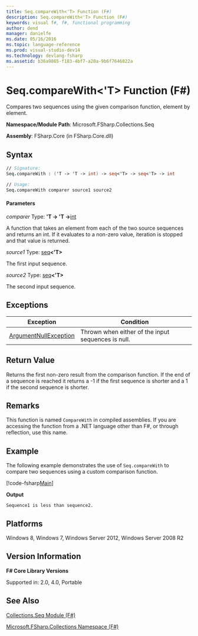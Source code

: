 ```yaml
---
title: Seq.compareWith<'T> Function (F#)
description: Seq.compareWith<'T> Function (F#)
keywords: visual f#, f#, functional programming
author: dend
manager: danielfe
ms.date: 05/16/2016
ms.topic: language-reference
ms.prod: visual-studio-dev14
ms.technology: devlang-fsharp
ms.assetid: b36a9865-f183-4bf7-a20a-9b6f7646022a
---
```


# Seq.compareWith<'T> Function (F#)

Compares two sequences using the given comparison function, element by element.

**Namespace/Module Path**: Microsoft.FSharp.Collections.Seq

**Assembly**: FSharp.Core (in FSharp.Core.dll)

## Syntax

```fsharp
// Signature:
Seq.compareWith : ('T -> 'T -> int) -> seq<'T> -> seq<'T> -> int

// Usage:
Seq.compareWith comparer source1 source2
```

#### Parameters
*comparer*
Type: **'T -&gt; 'T -&gt;**[int](https://msdn.microsoft.com/library/025d5455-3622-4ea5-9573-3ecbd4ee1375)

A function that takes an element from each of the two source sequences and returns an int. If it evaluates to a non-zero value, iteration is stopped and that value is returned.

*source1*
Type: [seq](https://msdn.microsoft.com/library/2f0c87c6-8a0d-4d33-92a6-10d1d037ce75)**&lt;'T&gt;**

The first input sequence.

*source2*
Type: [seq](https://msdn.microsoft.com/library/2f0c87c6-8a0d-4d33-92a6-10d1d037ce75)**&lt;'T&gt;**

The second input sequence.

## Exceptions
|Exception|Condition|
|----|----|
|[ArgumentNullException](https://msdn.microsoft.com/library/system.argumentnullexception.aspx)|Thrown when either of the input sequences is null.|

## Return Value
Returns the first non-zero result from the comparison function. If the end of a sequence is reached it returns a -1 if the first sequence is shorter and a 1 if the second sequence is shorter.

## Remarks
This function is named `CompareWith` in compiled assemblies. If you are accessing the function from a .NET language other than F#, or through reflection, use this name.

## Example

The following example demonstrates the use of `Seq.compareWith` to compare two sequences using a custom comparison function.

[!code-fsharp[Main](snippets/fssequences/snippet19.fs)]

**Output**

```
Sequence1 is less than sequence2.
```

## Platforms
Windows 8, Windows 7, Windows Server 2012, Windows Server 2008 R2

## Version Information
**F# Core Library Versions**

Supported in: 2.0, 4.0, Portable

## See Also
[Collections.Seq Module &#40;F&#35;&#41;](Collections.Seq-Module-%5BFSharp%5D.md)

[Microsoft.FSharp.Collections Namespace &#40;F&#35;&#41;](Microsoft.FSharp.Collections-Namespace-%5BFSharp%5D.md)

